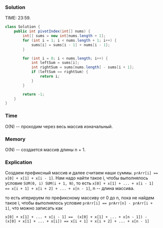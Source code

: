 ### Solution
TIME: 23:59.
```java
class Solution {
    public int pivotIndex(int[] nums) {
        int[] sums = new int[nums.length + 1];
        for (int i = 1; i < nums.length + 1; i++) {
            sums[i] = sums[i - 1] + nums[i - 1];
        }

        for (int i = 0; i < nums.length; i++) {
            int leftSum = sums[i];
            int rightSum = sums[nums.length] - sums[i + 1];
            if (leftSum == rightSum) {
                return i;
            }
        }

        return -1;
    }
}
```
### Time
O(N) -- проходим через весь массив изначальный.
### Memory
O(N) -- создается массив длины n + 1.
### Explication
Создаем префиксный массив и далее считаем наши суммы. `prArr[i] == x[0] + x[1] + x[i - 1]`.
Нам надо найти такое i, чтобы выполнялось условие `SUM(0, i) SUM(i + 1, N)`, то есть
`x[0] + x[1] + ... + x[i - 1] == x[i + 1] + x[i + 2] + ... + x[n - 1]`, n -- длина массива.

то есть итерируем по префиксному массиву от 0 до n, пока не найдем такое i, чтобы выполнялось условие
`prArr[i] == prArr[n] - prArr[i + 1]`, что можно записать как

`x[0] + x[1] + ... + x[i - 1] == 
(x[0] + x[1] + ... + x[n - 1]) - (x[0] + x[1] + ... + x[i]) ==
x[i + 1] + x[i + 2] + ... + x[n - 1]
`